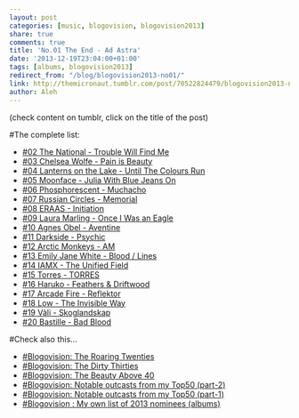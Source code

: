 ```yaml
---
layout: post
categories: [music, blogovision, blogovision2013]
share: true
comments: true
title: 'No.01 The End - Ad Astra'
date: '2013-12-19T23:04:00+01:00'
tags: [albums, blogovision2013]
redirect_from: "/blog/blogovision2013-no01/"
link: http://themicronaut.tumblr.com/post/70522824479/blogovision2013-no01
author: Aleh
---
```

(check content on tumblr, click on the title of the post)


#The complete list:

* [#02 The National -  Trouble Will Find Me](/music/blogovision/blogovision2013/blogovision2013-no02)
* [#03 Chelsea Wolfe - Pain is Beauty](/music/blogovision/blogovision2013/blogovision2013-no03)
* [#04 Lanterns on the Lake - Until The Colours Run](/music/blogovision/blogovision2013/blogovision2013-no04)
* [#05 Moonface - Julia With Blue Jeans On](/music/blogovision/blogovision2013/blogovision2013-no05)
* [#06 Phosphorescent - Muchacho](/music/blogovision/blogovision2013/blogovision2013-no06)
* [#07 Russian Circles - Memorial](/music/blogovision/blogovision2013/blogovision2013-no07)
* [#08 ERAAS - Initiation](/music/blogovision/blogovision2013/blogovision2013-no08)
* [#09 Laura Marling - Once I Was an Eagle](/music/blogovision/blogovision2013/blogovision2013-no09)
* [#10 Agnes Obel - Aventine](/music/blogovision/blogovision2013/blogovision2013-no10)
* [#11 Darkside - Psychic](/music/blogovision/blogovision2013/blogovision2013-no11)
* [#12 Arctic Monkeys - AM](/music/blogovision/blogovision2013/blogovision2013-no12)
* [#13 Emily Jane White - Blood / Lines](/music/blogovision/blogovision2013/blogovision2013-no13)
* [#14 IAMX - The Unified Field](/music/blogovision/blogovision2013/blogovision2013-no14)
* [#15 Torres - TORRES](/music/blogovision/blogovision2013/blogovision2013-no15)
* [#16 Haruko - Feathers & Driftwood](/music/blogovision/blogovision2013/blogovision2013-no16)
* [#17 Arcade Fire - Reflektor](/music/blogovision/blogovision2013/blogovision2013-no17)
* [#18 Low - The Invisible Way](/music/blogovision/blogovision2013/blogovision2013-no18)
* [#19 Vàli - Skoglandskap](/music/blogovision/blogovision2013/blogovision2013-no19)
* [#20 Bastille - Bad Blood](/music/blogovision/blogovision2013/blogovision2013-no20)

#Check also this…

* [#Blogovision: The Roaring Twenties](/music/blogovision/blogovision2013/the-roaring-twenties)
* [#Blogovision: The Dirty Thirties](/music/blogovision/blogovision2013/blogovision-the-dirty-thirties)
* [#Blogovision: The Beauty Above 40](/music/blogovision/blogovision2013/beauty-above-40)
* [#Blogovision: Notable outcasts from my Top50 (part-2)](/music/blogovision/blogovision2013/notable-outcasts-part2)
* [#Blogovision: Notable outcasts from my Top50 (part-1)](/music/blogovision/blogovision2013/notable-outcasts-part1)
* [#Blogovision : My own list of 2013 nominees (albums)](/music/blogovision/blogovision2013/blogovision-my-own-list-of-2013-nominees-albums)